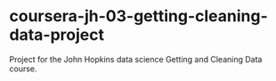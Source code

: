 coursera-jh-03-getting-cleaning-data-project
============================================

Project for the John Hopkins data science Getting and Cleaning Data course.
